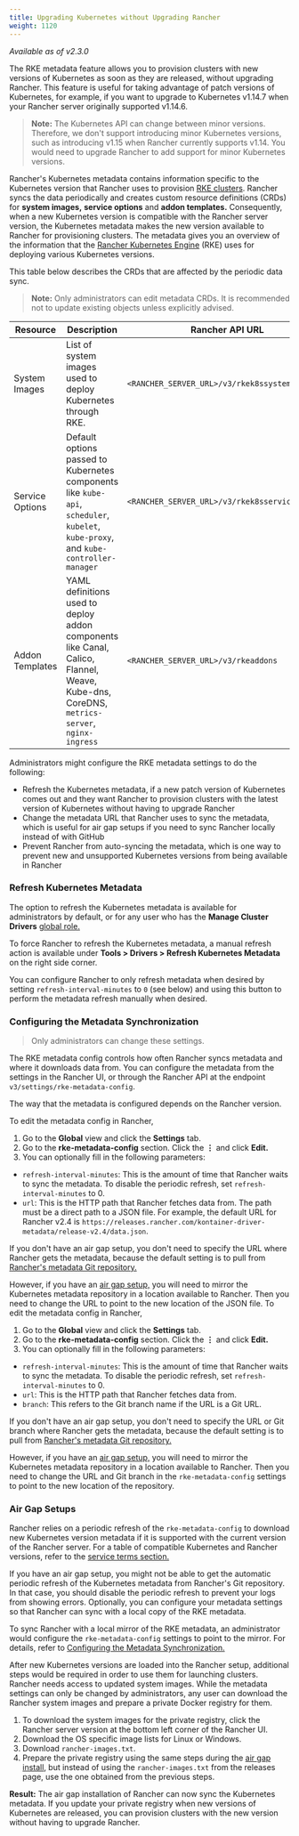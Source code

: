 ```yaml
---
title: Upgrading Kubernetes without Upgrading Rancher
weight: 1120
---
```


_Available as of v2.3.0_

The RKE metadata feature allows you to provision clusters with new versions of Kubernetes as soon as they are released, without upgrading Rancher. This feature is useful for taking advantage of patch versions of Kubernetes, for example, if you want to upgrade to Kubernetes v1.14.7 when your Rancher server originally supported v1.14.6.

> **Note:** The Kubernetes API can change between minor versions. Therefore, we don't support introducing minor Kubernetes versions, such as introducing v1.15 when Rancher currently supports v1.14. You would need to upgrade Rancher to add support for minor Kubernetes versions.

Rancher's Kubernetes metadata contains information specific to the Kubernetes version that Rancher uses to provision [RKE clusters]({{<baseurl>}}/rancher/v2.0-v2.4/en/cluster-provisioning/rke-clusters/). Rancher syncs the data periodically and creates custom resource definitions (CRDs) for **system images,** **service options** and **addon templates.** Consequently, when a new Kubernetes version is compatible with the Rancher server version, the Kubernetes metadata makes the new version available to Rancher for provisioning clusters. The metadata gives you an overview of the information that the [Rancher Kubernetes Engine]({{<baseurl>}}/rke/latest/en/) (RKE) uses for deploying various Kubernetes versions.

This table below describes the CRDs that are affected by the periodic data sync. 

> **Note:** Only administrators can edit metadata CRDs. It is recommended not to update existing objects unless explicitly advised.

| Resource | Description | Rancher API URL |
|----------|-------------|-----------------|
| System Images | List of system images used to deploy Kubernetes through RKE. | `<RANCHER_SERVER_URL>/v3/rkek8ssystemimages` |
| Service Options | Default options passed to Kubernetes components like `kube-api`, `scheduler`, `kubelet`, `kube-proxy`, and `kube-controller-manager` | `<RANCHER_SERVER_URL>/v3/rkek8sserviceoptions` |
| Addon Templates | YAML definitions used to deploy addon components like Canal, Calico, Flannel, Weave, Kube-dns, CoreDNS, `metrics-server`, `nginx-ingress` | `<RANCHER_SERVER_URL>/v3/rkeaddons` |

Administrators might configure the RKE metadata settings to do the following:

- Refresh the Kubernetes metadata, if a new patch version of Kubernetes comes out and they want Rancher to provision clusters with the latest version of Kubernetes without having to upgrade Rancher
- Change the metadata URL that Rancher uses to sync the metadata, which is useful for air gap setups if you need to sync Rancher locally instead of with GitHub
- Prevent Rancher from auto-syncing the metadata, which is one way to prevent new and unsupported Kubernetes versions from being available in Rancher

### Refresh Kubernetes Metadata

The option to refresh the Kubernetes metadata is available for administrators by default, or for any user who has the **Manage Cluster Drivers** [global role.]({{<baseurl>}}/rancher/v2.0-v2.4/en/admin-settings/rbac/global-permissions/)

To force Rancher to refresh the Kubernetes metadata, a manual refresh action is available under **Tools > Drivers > Refresh Kubernetes Metadata** on the right side corner. 

You can configure Rancher to only refresh metadata when desired by setting `refresh-interval-minutes` to `0` (see below) and using this button to perform the metadata refresh manually when desired.

### Configuring the Metadata Synchronization

> Only administrators can change these settings.

The RKE metadata config controls how often Rancher syncs metadata and where it downloads data from. You can configure the metadata from the settings in the Rancher UI, or through the Rancher API at the endpoint `v3/settings/rke-metadata-config`.

The way that the metadata is configured depends on the Rancher version.

<Tabs>
<TabItem label="Rancher v2.4+">
To edit the metadata config in Rancher,

1. Go to the **Global** view and click the **Settings** tab.
1. Go to the **rke-metadata-config** section. Click the **&#8942;** and click **Edit.**
1. You can optionally fill in the following parameters:

 - `refresh-interval-minutes`: This is the amount of time that Rancher waits to sync the metadata. To disable the periodic refresh, set `refresh-interval-minutes` to 0.
 - `url`: This is the HTTP path that Rancher fetches data from. The path must be a direct path to a JSON file. For example, the default URL for Rancher v2.4 is `https://releases.rancher.com/kontainer-driver-metadata/release-v2.4/data.json`.

If you don't have an air gap setup, you don't need to specify the URL where Rancher gets the metadata, because the default setting is to pull from [Rancher's metadata Git repository.](https://github.com/rancher/kontainer-driver-metadata/blob/dev-v2.5/data/data.json)

However, if you have an [air gap setup,](#air-gap-setups) you will need to mirror the Kubernetes metadata repository in a location available to Rancher. Then you need to change the URL to point to the new location of the JSON file. 
</TabItem>
<TabItem label="Rancher v2.3">
To edit the metadata config in Rancher,

1. Go to the **Global** view and click the **Settings** tab.
1. Go to the **rke-metadata-config** section. Click the **&#8942;** and click **Edit.**
1. You can optionally fill in the following parameters:

 - `refresh-interval-minutes`: This is the amount of time that Rancher waits to sync the metadata. To disable the periodic refresh, set `refresh-interval-minutes` to 0.
 - `url`: This is the HTTP path that Rancher fetches data from.
 - `branch`: This refers to the Git branch name if the URL is a Git URL. 

If you don't have an air gap setup, you don't need to specify the URL or Git branch where Rancher gets the metadata, because the default setting is to pull from [Rancher's metadata Git repository.](https://github.com/rancher/kontainer-driver-metadata.git)

However, if you have an [air gap setup,](#air-gap-setups) you will need to mirror the Kubernetes metadata repository in a location available to Rancher. Then you need to change the URL and Git branch in the `rke-metadata-config` settings to point to the new location of the repository.
</TabItem>
</Tabs>

### Air Gap Setups

Rancher relies on a periodic refresh of the `rke-metadata-config` to download new Kubernetes version metadata if it is supported with the current version of the Rancher server. For a table of compatible Kubernetes and Rancher versions, refer to the [service terms section.](https://rancher.com/support-maintenance-terms/all-supported-versions/rancher-v2.2.8/)

If you have an air gap setup, you might not be able to get the automatic periodic refresh of the Kubernetes metadata from Rancher's Git repository. In that case, you should disable the periodic refresh to prevent your logs from showing errors. Optionally, you can configure your metadata settings so that Rancher can sync with a local copy of the RKE metadata.

To sync Rancher with a local mirror of the RKE metadata, an administrator would configure the `rke-metadata-config` settings to point to the mirror. For details, refer to [Configuring the Metadata Synchronization.](#configuring-the-metadata-synchronization)

After new Kubernetes versions are loaded into the Rancher setup, additional steps would be required in order to use them for launching clusters. Rancher needs access to updated system images. While the metadata settings can only be changed by administrators, any user can download the Rancher system images and prepare a private Docker registry for them.

1. To download the system images for the private registry, click the Rancher server version at the bottom left corner of the Rancher UI.
1. Download the OS specific image lists for Linux or Windows.
1. Download `rancher-images.txt`.
1. Prepare the private registry using the same steps during the [air gap install]({{<baseurl>}}/rancher/v2.0-v2.4/en/installation/other-installation-methods/air-gap/populate-private-registry), but instead of using the `rancher-images.txt` from the releases page, use the one obtained from the previous steps.

**Result:** The air gap installation of Rancher can now sync the Kubernetes metadata. If you update your private registry when new versions of Kubernetes are released, you can provision clusters with the new version without having to upgrade Rancher.
